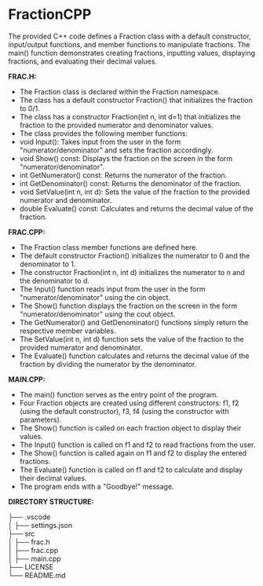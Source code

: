 # FractionCPP
The provided C++ code defines a Fraction class with a default constructor, input/output functions, and member functions to manipulate fractions. The main() function demonstrates creating fractions, inputting values, displaying fractions, and evaluating their decimal values.

**FRAC.H:**

- The Fraction class is declared within the Fraction namespace.  
- The class has a default constructor Fraction() that initializes the fraction to 0/1.  
- The class has a constructor Fraction(int n, int d=1) that initializes the fraction to the provided numerator and denominator values.  
- The class provides the following member functions:  
- void Input(): Takes input from the user in the form "numerator/denominator" and sets the fraction accordingly.  
- void Show() const: Displays the fraction on the screen in the form "numerator/denominator".  
- int GetNumerator() const: Returns the numerator of the fraction.  
- int GetDenominator() const: Returns the denominator of the fraction.  
- void SetValue(int n, int d): Sets the value of the fraction to the provided numerator and denominator.  
- double Evaluate() const: Calculates and returns the decimal value of the fraction.  

**FRAC.CPP:**

- The Fraction class member functions are defined here.  
- The default constructor Fraction() initializes the numerator to 0 and the denominator to 1.  
- The constructor Fraction(int n, int d) initializes the numerator to n and the denominator to d.  
- The Input() function reads input from the user in the form "numerator/denominator" using the cin object.  
- The Show() function displays the fraction on the screen in the form "numerator/denominator" using the cout object.  
- The GetNumerator() and GetDenominator() functions simply return the respective member variables.  
- The SetValue(int n, int d) function sets the value of the fraction to the provided numerator and denominator.  
- The Evaluate() function calculates and returns the decimal value of the fraction by dividing the numerator by the denominator.  

**MAIN.CPP:**

- The main() function serves as the entry point of the program.  
- Four Fraction objects are created using different constructors: f1, f2 (using the default constructor), f3, f4 (using the constructor with parameters).  
- The Show() function is called on each fraction object to display their values.  
- The Input() function is called on f1 and f2 to read fractions from the user.  
- The Show() function is called again on f1 and f2 to display the entered fractions.  
- The Evaluate() function is called on f1 and f2 to calculate and display their decimal values.  
- The program ends with a "Goodbye!" message.

**DIRECTORY STRUCTURE:**  
  
├── .vscode  
│   ├── settings.json  
├── src  
│   ├── frac.h  
│   ├── frac.cpp  
│   ├── main.cpp  
├── LICENSE  
└── README.md  
